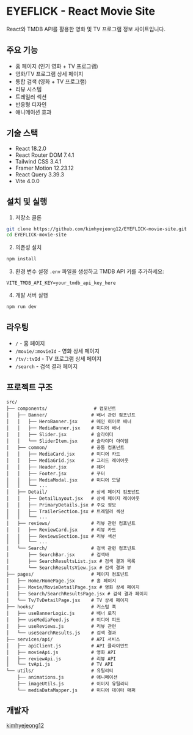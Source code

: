 # EYEFLICK - React Movie Site

React와 TMDB API를 활용한 영화 및 TV 프로그램 정보 사이트입니다.

## 주요 기능

- 홈 페이지 (인기 영화 + TV 프로그램)
- 영화/TV 프로그램 상세 페이지
- 통합 검색 (영화 + TV 프로그램)
- 리뷰 시스템
- 트레일러 섹션
- 반응형 디자인
- 애니메이션 효과

## 기술 스택

- React 18.2.0
- React Router DOM 7.4.1
- Tailwind CSS 3.4.1
- Framer Motion 12.23.12
- React Query 3.39.3
- Vite 4.0.0

## 설치 및 실행

1. 저장소 클론
```bash
git clone https://github.com/kimhyejeong12/EYEFLICK-movie-site.git
cd EYEFLICK-movie-site
```

2. 의존성 설치
```bash
npm install
```

3. 환경 변수 설정
`.env` 파일을 생성하고 TMDB API 키를 추가하세요:
```env
VITE_TMDB_API_KEY=your_tmdb_api_key_here
```

4. 개발 서버 실행
```bash
npm run dev
```

## 라우팅

- `/` - 홈 페이지
- `/movie/:movieId` - 영화 상세 페이지
- `/tv/:tvId` - TV 프로그램 상세 페이지
- `/search` - 검색 결과 페이지

## 프로젝트 구조

```
src/
├── components/                 # 컴포넌트
│   ├── Banner/                # 배너 관련 컴포넌트
│   │   ├── HeroBanner.jsx     # 메인 히어로 배너
│   │   ├── MediaBanner.jsx    # 미디어 배너
│   │   ├── Slider.jsx         # 슬라이더
│   │   └── SliderItem.jsx     # 슬라이더 아이템
│   ├── common/                # 공통 컴포넌트
│   │   ├── MediaCard.jsx      # 미디어 카드
│   │   ├── MediaGrid.jsx      # 그리드 레이아웃
│   │   ├── Header.jsx         # 헤더
│   │   ├── Footer.jsx         # 푸터
│   │   ├── MediaModal.jsx     # 미디어 모달
│   │   └── ...
│   ├── Detail/                # 상세 페이지 컴포넌트
│   │   ├── DetailLayout.jsx   # 상세 페이지 레이아웃
│   │   ├── PrimaryDetails.jsx # 주요 정보
│   │   ├── TrailerSection.jsx # 트레일러 섹션
│   │   └── ...
│   ├── reviews/               # 리뷰 관련 컴포넌트
│   │   ├── ReviewCard.jsx     # 리뷰 카드
│   │   ├── ReviewsSection.jsx # 리뷰 섹션
│   │   └── ...
│   └── Search/                # 검색 관련 컴포넌트
│       ├── SearchBar.jsx      # 검색바
│       ├── SearchResultsList.jsx # 검색 결과 목록
│       └── SearchResultsView.jsx # 검색 결과 뷰
├── pages/                     # 페이지 컴포넌트
│   ├── Home/HomePage.jsx      # 홈 페이지
│   ├── Movie/MovieDetailPage.jsx # 영화 상세 페이지
│   ├── Search/SearchResultsPage.jsx # 검색 결과 페이지
│   └── Tv/TvDetailPage.jsx    # TV 상세 페이지
├── hooks/                     # 커스텀 훅
│   ├── useBannerLogic.js      # 배너 로직
│   ├── useMediaFeed.js        # 미디어 피드
│   ├── useReviews.js          # 리뷰 관련
│   └── useSearchResults.js    # 검색 결과
├── services/api/              # API 서비스
│   ├── apiClient.js           # API 클라이언트
│   ├── movieApi.js            # 영화 API
│   ├── reviewApi.js           # 리뷰 API
│   └── tvApi.js               # TV API
└── utils/                     # 유틸리티
    ├── animations.js          # 애니메이션
    ├── imageUtils.js          # 이미지 유틸리티
    └── mediaDataMapper.js     # 미디어 데이터 매퍼
```

## 개발자

[kimhyejeong12](https://github.com/kimhyejeong12)
